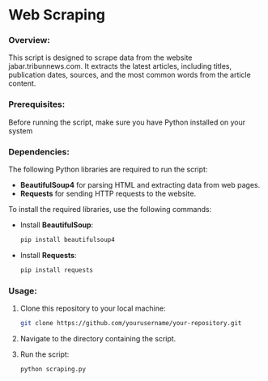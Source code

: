 # Web Scraping

### Overview:
This script is designed to scrape data from the website jabar.tribunnews.com. It extracts the latest articles, including titles, publication dates, sources, and the most common words from the article content.

### Prerequisites:
Before running the script, make sure you have Python installed on your system

### Dependencies:
The following Python libraries are required to run the script:

- **BeautifulSoup4** for parsing HTML and extracting data from web pages.
- **Requests** for sending HTTP requests to the website.

To install the required libraries, use the following commands:

- Install **BeautifulSoup**:
    ```bash
    pip install beautifulsoup4
    ```

- Install **Requests**:
    ```bash
    pip install requests
    ```

### Usage:
1. Clone this repository to your local machine:
    ```bash
    git clone https://github.com/yourusername/your-repository.git
    ```

2. Navigate to the directory containing the script.

3. Run the script:
    ```bash
    python scraping.py
    ```
